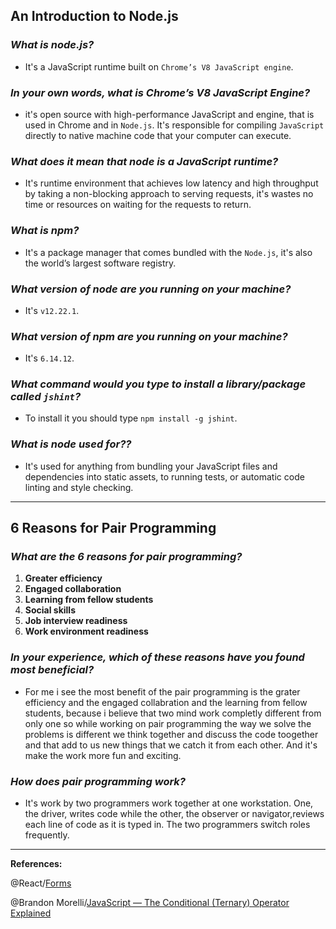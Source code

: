## **An Introduction to Node.js**

### ***What is node.js?***

- It's a JavaScript runtime built on `Chrome’s V8 JavaScript engine`.

### ***In your own words, what is Chrome’s V8 JavaScript Engine?***

-  it's open source  with high-performance JavaScript and engine, that  is used in Chrome and in `Node.js`. It's responsible for compiling `JavaScript` directly to native machine code that your computer can execute.

### ***What does it mean that node is a JavaScript runtime?***

- It's runtime environment that achieves low latency and high throughput by taking a non-blocking approach to serving requests, it's wastes no time or resources on waiting for the requests to return.

### ***What is npm?***

-   It's a package manager that comes bundled with the `Node.js`, it's also the world’s largest software registry.

### ***What version of node are you running on your machine?***

- It's `v12.22.1`.


### ***What version of npm are you running on your machine?***

- It's `6.14.12`.

### ***What command would you type to install a library/package called `jshint`?***

- To install it you should type `npm install -g jshint`.

### ***What is node used for??***

- It's used for anything from bundling your JavaScript files and dependencies into static assets, to running tests, or automatic code linting and style checking.

-------------------------------------------

## **6 Reasons for Pair Programming**

### ***What are the 6 reasons for pair programming?***

1. **Greater efficiency**
2. **Engaged collaboration**
3. **Learning from fellow students**
4. **Social skills**
5. **Job interview readiness**
6. **Work environment readiness**

### ***In your experience, which of these reasons have you found most beneficial?***

-  For me i see the most benefit of the pair programming is the grater efficiency and the engaged collabration and the learning from fellow students, because i believe that two mind work completly different from only one so while working on pair programming the way we solve the problems is different we think together and discuss the code toogether and that add to us new things that we catch it from each other. And it's make the work more fun and exciting.

### ***How does pair programming work?***

- It's  work by two programmers work together at one workstation. One, the driver, writes code while the other, the observer or navigator,reviews each line of code as it is typed in. The two programmers switch roles frequently.

------------------------------------------------

**References:**

@React/[Forms](https://reactjs.org/docs/forms.html)


@Brandon Morelli/[JavaScript — The Conditional (Ternary) Operator Explained](https://codeburst.io/javascript-the-conditional-ternary-operator-explained-cac7218beeff)
